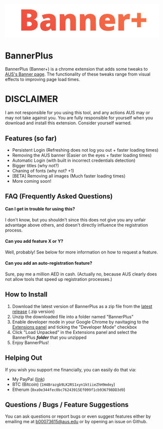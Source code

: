 ![BannerPlus](logo.png)

# BannerPlus

BannerPlus (Banner+) is a chrome extension that adds some tweaks to [AUS's Banner page](https://banner.aus.edu). The functionality of these tweaks range from visual effects to improving page load times.

# DISCLAIMER

I am not responsible for you using this tool, and any actions AUS may or may not take against you. You are fully responsible for yourself when you download and install this extension. Consider yourself warned.

## Features (so far)

* Persistent Login (Refreshing does not log you out + faster loading times)
* Removing the AUS banner (Easier on the eyes + faster loading times)
* Automatic Login (with built in incorrect credentials detection)
* Bigger titles (why not?)
* Chaning of fonts (why not? +1)
* [BETA] Removing all images (Much faster loading times)
* More coming soon!

## FAQ (Frequently Asked Questions)

#### Can I get in trouble for using this?

I don't know, but you shouldn't since this does not give you any unfair advantage above others, and doesn't directly influence the registration process.

#### Can you add feature X or Y?

Well, probably! See below for more information on how to request a feature.

#### Can you add an auto-registration feature?

Sure, pay me a million AED in cash. (Actually no, because AUS clearly does not allow tools that speed up registration processes.)

## How to Install

1. Download the latest version of BannerPlus as a zip file from the [latest release](https://github.com/DeadPackets/BannerPlus/releases/latest) (.zip version)
2. Unzip the downloaded file into a folder named "BannerPlus"
3. Enable developer mode in your Google Chrome by navitaging to the [Extensions panel](chrome://extensions) and ticking the "Developer Mode" checkbox
4. Click "Load Unpacked" in the Extensions panel and select the BannerPlus ***folder*** that you unzipped
5. Enjoy BannerPlus!

## Helping Out

If you wish you support me financially, you can easily do that via:

* My PayPal ([link](https://paypal.me/DeadPackets))
* BTC (Bitcoin) (`1H4Brazgb9LK2RS1xyn1ktiieZhH9mdey`)
* Etherum (`0xa9e344fec0bc76243915Ef099f1cb936798DD3d9`)

## Questions / Bugs / Feature Suggestions

You can ask questions or report bugs or even suggest features either by emailing me at [b00073615@aus.edu](mailto:b00073615@aus.edu) or by opening an issue on Github.
